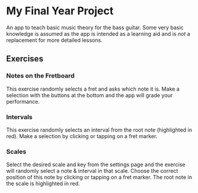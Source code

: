 # My Final Year Project

An app to teach basic music theory for the bass guitar. Some very basic knowledge is assumed as the app is intended as a learning aid and is *not* a replacement for more detailed lessons.

## Exercises

### Notes on the Fretboard
This exercise randomly selects a fret and asks which note it is. Make a selection with the buttons at the bottom and the app will grade your performance.

### Intervals
This exercise randomly selects an interval from the root note (highlighted in red). Make a selection by clicking or tapping on a fret marker.

### Scales
Select the desired scale and key from the settings page and the exercise will randomly select a note & interval in that scale. Choose the correct position of this note by clicking or tapping on a fret marker. The root note in the scale is highlighted in red.